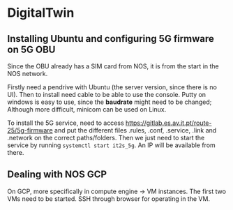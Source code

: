 # DigitalTwin


## Installing Ubuntu and configuring 5G firmware on 5G OBU

Since the OBU already has a SIM card from NOS, it is from the start in the NOS network.

Firstly need a pendrive with Ubuntu (the server version, since there is no UI).
Then to install need cable to be able to use the console. Putty on windows is easy to use, since the **baudrate** might need to be changed; Although more difficult, minicom can be used on Linux.

To install the 5G service, need to access https://gitlab.es.av.it.pt/route-25/5g-firmware and put the different files .rules, .conf, .service, .link and .network on the correct paths/folders. Then we just need to start the service by running `systemctl start it2s_5g`. An IP will be available from there.

## Dealing with NOS GCP

On GCP, more specifically in compute engine -> VM instances.
The first two VMs need to be started. 
SSH through browser for operating in the VM.